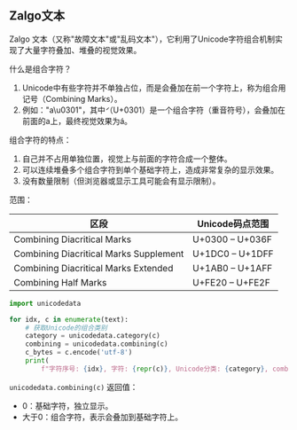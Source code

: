 ## Zalgo文本


Zalgo 文本（又称"故障文本"或"乱码文本"），它利用了Unicode字符组合机制实现了大量字符叠加、堆叠的视觉效果。


什么是组合字符？
1. Unicode中有些字符并不单独占位，而是会叠加在前一个字符上，称为组合用记号（Combining Marks）。
2. 例如："a\u0301"，其中́（U+0301）是一个组合字符（重音符号），会叠加在前面的a上，最终视觉效果为á。


组合字符的特点：
1. 自己并不占用单独位置，视觉上与前面的字符合成一个整体。
2. 可以连续堆叠多个组合字符到单个基础字符上，造成非常复杂的显示效果。
3. 没有数量限制（但浏览器或显示工具可能会有显示限制）。

范围：


| 区段                               | Unicode码点范围          |
| --------------------------------- | ----------------------- |
| Combining Diacritical Marks       | U+0300 – U+036F         |
| Combining Diacritical Marks Supplement | U+1DC0 – U+1DFF     |
| Combining Diacritical Marks Extended | U+1AB0 – U+1AFF       |
| Combining Half Marks              | U+FE20 – U+FE2F         |



```python
import unicodedata

for idx, c in enumerate(text):
    # 获取Unicode的组合类别
    category = unicodedata.category(c)
    combining = unicodedata.combining(c)
    c_bytes = c.encode('utf-8')
    print(
        f"字符序号: {idx}, 字符: {repr(c)}, Unicode分类: {category}, combining={combining}，unicode: 0x{c_bytes.hex()}，total {len(c_bytes)} bytes")
```


`unicodedata.combining(c)` 返回值：
- 0：基础字符，独立显示。
- 大于0：组合字符，表示会叠加到基础字符上。


